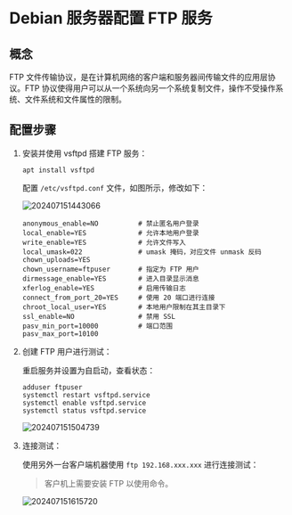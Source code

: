# Debian 服务器配置 FTP 服务

## 概念

FTP 文件传输协议，是在计算机网络的客户端和服务器间传输文件的应用层协议。FTP 协议使得用户可以从一个系统向另一个系统复制文件，操作不受操作系统、文件系统和文件属性的限制。

## 配置步骤

1. 安装并使用 vsftpd 搭建 FTP 服务：

   ```shell
   apt install vsftpd
   ```

   配置 `/etc/vsftpd.conf` 文件，如图所示，修改如下：

   ![202407151443066](https://oss.isiou.cn//images/202407151443066.png)

   ```shell
   anonymous_enable=NO          # 禁止匿名用户登录
   local_enable=YES             # 允许本地用户登录
   write_enable=YES             # 允许文件写入
   local_umask=022              # umask 掩码，对应文件 unmask 反码
   chown_uploads=YES
   chown_username=ftpuser       # 指定为 FTP 用户
   dirmessage_enable=YES        # 进入目录显示消息
   xferlog_enable=YES           # 启用传输日志
   connect_from_port_20=YES     # 使用 20 端口进行连接
   chroot_local_user=YES        # 本地用户限制在其主目录下
   ssl_enable=NO                # 禁用 SSL
   pasv_min_port=10000          # 端口范围
   pasv_max_port=10100
   ```

2. 创建 FTP 用户进行测试：

   重启服务并设置为自启动，查看状态：

   ```shell
   adduser ftpuser
   systemctl restart vsftpd.service
   systemctl enable vsftpd.service
   systemctl status vsftpd.service
   ```

   ![202407151504739](https://oss.isiou.cn//images/202407151504739.png)

3. 连接测试：

   使用另外一台客户端机器使用 `ftp 192.168.xxx.xxx` 进行连接测试：

   > 客户机上需要安装 FTP 以使用命令。

   ![202407151615720](https://oss.isiou.cn//images/202407151615720.png)
